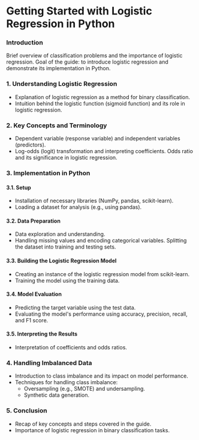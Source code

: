 # Getting Started with Logistic Regression in Python
 
 ### Introduction
Brief overview of classification problems and the importance of logistic regression.
Goal of the guide: to introduce logistic regression and demonstrate its implementation in Python.
### 1. Understanding Logistic Regression
- Explanation of logistic regression as a method for binary classification.
- Intuition behind the logistic function (sigmoid function) and its role in logistic regression.
### 2. Key Concepts and Terminology
- Dependent variable (response variable) and independent variables (predictors).
- Log-odds (logit) transformation and interpreting coefficients.
Odds ratio and its significance in logistic regression.
### 3. Implementation in Python
#### 3.1. Setup
- Installation of necessary libraries (NumPy, pandas, scikit-learn).
- Loading a dataset for analysis (e.g., using pandas).
#### 3.2. Data Preparation
- Data exploration and understanding.
- Handling missing values and encoding categorical variables.
Splitting the dataset into training and testing sets.
#### 3.3. Building the Logistic Regression Model
- Creating an instance of the logistic regression model from scikit-learn.
- Training the model using the training data.

#### 3.4. Model Evaluation
- Predicting the target variable using the test data.
- Evaluating the model's performance using accuracy, precision, recall, and F1 score.

#### 3.5. Interpreting the Results
- Interpretation of coefficients and odds ratios.
### 4. Handling Imbalanced Data
- Introduction to class imbalance and its impact on model performance.
- Techniques for handling class imbalance:
  - Oversampling (e.g., SMOTE) and undersampling.
  - Synthetic data generation.
### 5. Conclusion
- Recap of key concepts and steps covered in the guide.
- Importance of logistic regression in binary classification tasks.